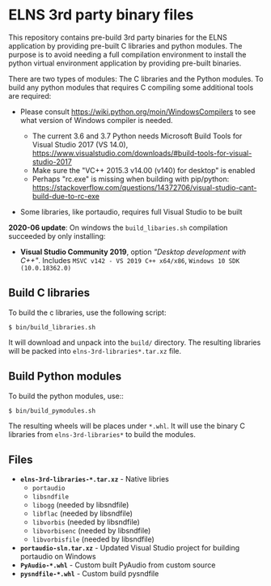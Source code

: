 # ELNS 3rd party binary files

This repository contains pre-build 3rd party binaries for the ELNS application by
providing pre-built C libraries and python modules. The purpose is to avoid
needing a full compilation environment to install the python virtual environment
application by providing pre-built binaries.

There are two types of modules: The C libraries and the Python modules. To build
any python modules that requires C compiling some additional tools are required:

  * Please consult https://wiki.python.org/moin/WindowsCompilers to see what
    version of Windows compiler is needed.
    - The current 3.6 and 3.7 Python needs Microsoft Build Tools for Visual
      Studio 2017 (VS 14.0),
      https://www.visualstudio.com/downloads/#build-tools-for-visual-studio-2017
    - Make sure the "VC++ 2015.3 v14.00 (v140) for desktop" is enabled
    - Perhaps "rc.exe" is missing when building with pip/python:
      https://stackoverflow.com/questions/14372706/visual-studio-cant-build-due-to-rc-exe

  * Some libraries, like portaudio, requires full Visual Studio to be built

**2020-06 update**: On windows the `build_libaries.sh` compilation succeeded by
                    only installing:

  * **Visual Studio Community 2019**, option *"Desktop development with C++"*.
    Includes `MSVC v142 - VS 2019 C++ x64/x86`, `Windows 10 SDK (10.0.18362.0)`


## Build C libraries

To build the c libraries, use the following script:

    $ bin/build_libraries.sh

It will download and unpack into the ``build/`` directory. The
resulting libraries will be packed into ``elns-3rd-libraries*.tar.xz``
file.


## Build Python modules

To build the python modules, use::

    $ bin/build_pymodules.sh

The resulting wheels will be places under ``*.whl``.
It will use the binary C libraries from ``elns-3rd-libraries*``
to build the modules.


## Files

 * **`elns-3rd-libraries-*.tar.xz`** - Native libries
   * `portaudio`
   * `libsndfile`
   * `libogg`  (needed by libsndfile)
   * `libflac`  (needed by libsndfile)
   * `libvorbis`  (needed by libsndfile)
   * `libvorbisenc`  (needed by libsndfile)
   * `libvorbisfile`  (needed by libsndfile)
 * **`portaudio-sln.tar.xz`** - Updated Visual Studio project for building
                                portaudio on Windows
 * **`PyAudio-*.whl`** - Custom built PyAudio from custom source
 * **`pysndfile-*.whl`** - Custom build pysndfile

